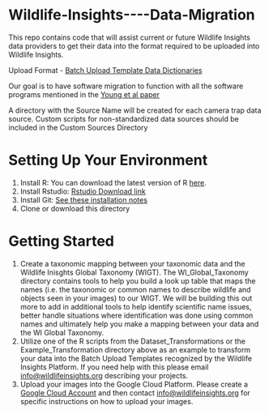 # Wildlife-Insights----Data-Migration
This repo contains code that will assist current or future Wildlife Insights data providers to get their data into the format required to be uploaded into Wildlife Insights. 

Upload Format - [Batch Upload Template Data Dictionaries](https://docs.google.com/spreadsheets/d/1PE5Zl-HUG4Zt0PwSfj-gJRJVbZ__LgH3VuiDW3-BKQg/edit#gid=807650760)

Our goal is to have software migration to function with all the software programs mentioned in the [Young et al paper](https://github.com/ConservationInternational/Wildlife-Insights----Data-Migration/blob/master/Young%20et%20al%202018%20CT%20data%20mgmt%20review.pdf)

A directory with the Source Name will be created for each camera trap data source. Custom scripts for non-standardized data sources should be included in the Custom Sources Directory

# Setting Up Your Environment
1. Install R: You can download the latest version of R [here](https://cran.rstudio.com).
2. Install Rstudio: [Rstudio Download link](https://www.rstudio.com/products/rstudio/download/)
3. Install Git: [See these installation notes](https://support.rstudio.com/hc/en-us/articles/200532077-Version-Control-with-Git-and-SVN)
4. Clone or download this directory

# Getting Started
1. Create a taxonomic mapping between your taxonomic data and the Wildlife Inisghts Global Taxonomy (WIGT). The WI_Global_Taxonomy directory contains tools to help you build a look up table that maps the names (i.e. the taxonomic or common names to describe wildlife and objects seen in your images) to our WIGT. We will be building this out more to add in additional tools to help identify scientific name issues, better handle situations where identification was done using common names and ultimately help you make a mapping between your data and the WI Global Taxonomy.
2. Utilize one of the R scripts from the Dataset_Transformations or the Example_Transformation directory  above as an example to transform your data into the Batch Upload Templates recognized by the Wildlife Insights Platform. If you need help with this please email info@wildlifeinsights.org describing your projects.
3. Upload your images into the Google Cloud Platform. Please create a [Google Cloud Account](https://console.cloud.google.com) and then contact info@wildlifeinsights.org for specific instructions on how to upload your images.

